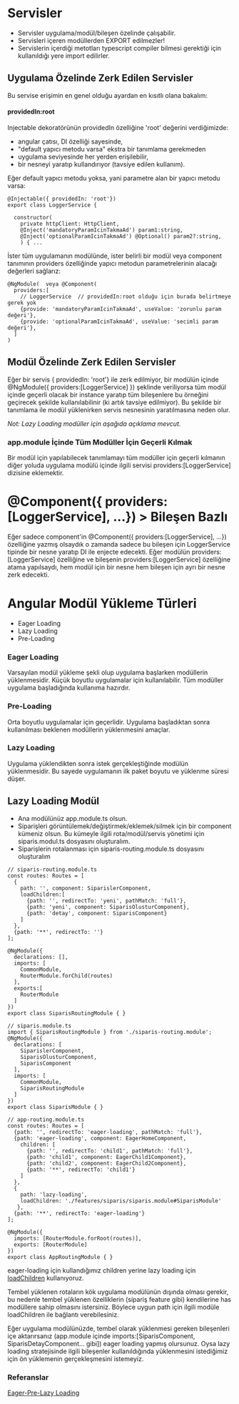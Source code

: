 # Servisler
- Servisler uygulama/modül/bileşen özelinde çalışabilir.
- Servisleri içeren modüllerden EXPORT edilmezler!
- Servislerin içerdiği metotları typescript compiler bilmesi gerektiği için kullanıldığı yere import edilirler.

## Uygulama Özelinde Zerk Edilen Servisler

Bu servise erişimin en genel olduğu ayardan en kısıtlı olana bakalım:

#### providedIn:root
Injectable dekoratörünün providedIn özelliğine 'root' değerini verdiğimizde:
- angular çatısı, DI özelliği sayesinde,
- "default yapıcı metodu varsa" ekstra bir tanımlama gerekmeden
- uygulama seviyesinde her yerden erişilebilir, 
- bir nesneyi yaratıp
kullandırıyor (tavsiye edilen kullanım).
 
Eğer default yapıcı metodu yoksa, yani parametre alan bir yapıcı metodu varsa:
```
@Injectable({ providedIn: 'root'})
export class LoggerService {

  constructor(
    private httpClient: HttpClient,
    @Inject('mandatoryParamIcinTakmaAd') param1:string,
    @Inject('optionalParamIcinTakmaAd') @Optional() param2?:string,
    ) { ...
```

İster tüm uygulamanın modülünde, ister belirli bir modül veya component tanımının
providers özelliğinde yapıcı metodun parametrelerinin alacağı değerleri sağlarız:

```
@NgModule(  veya @Component(
  providers:[
    // LoggerService  // providedIn:root olduğu için burada belirtmeye gerek yok
    {provide: 'mandatoryParamIcinTakmaAd', useValue: 'zorunlu param değeri'}, 
    {provide: 'optionalParamIcinTakmaAd', useValue: 'secimli param değeri'}, 
  ]
)
```

## Modül Özelinde Zerk Edilen Servisler
Eğer bir servis  { providedIn: 'root'} ile zerk edilmiyor, bir modülün içinde 
@NgModule({ providers:[LoggerService] }) şeklinde veriliyorsa 
tüm modül içinde geçerli olacak bir instance yaratıp tüm bileşenlere
bu örneğini geçirecek şekilde kullanılabilinir (ki artık tavsiye edilmiyor).
Bu şekilde bir tanımlama ile modül yüklenirken servis nesnesinin yaratılmasına neden olur.

*Not: Lazy Loading modüller için aşağıda açıklama mevcut.*


### app.module İçinde Tüm Modüller İçin Geçerli Kılmak
Bir modül için yapılabilecek tanımlamayı tüm modüller için geçerli kılmanın diğer yoluda 
uygulama modülü içinde ilgili servisi providers:[LoggerService] dizisine eklemektir.


# @Component({ providers:[LoggerService], ...}) > Bileşen Bazlı
Eğer sadece component'in @Component({ providers:[LoggerService], ...}) özelliğine
yazmış olsaydık o zamanda sadece bu bileşen için LoggerService tipinde bir nesne 
yaratıp DI ile enjecte edecekti.
Eğer modülün providers:[LoggerService] özelliğine ve bileşenin 
providers:[LoggerService] özelliğine atama yapılsaydı, hem modül için bir nesne 
hem bileşen için ayrı bir nesne zerk edecekti.

# Angular Modül Yükleme Türleri
- Eager Loading
- Lazy Loading
- Pre-Loading

### Eager Loading
Varsayılan modül yükleme şekli olup uygulama başlarken modüllerin yüklenmesidir. Küçük boyutlu uygulamalar için kullanılabilir. Tüm modüller uygulama başladığında kullanıma hazırdır.

### Pre-Loading
Orta boyutlu uygulamalar için geçerlidir. Uygulama başladıktan sonra kullanılması beklenen modüllerin yüklenmesini amaçlar.

### Lazy Loading
Uygulama yüklendikten sonra istek gerçekleştiğinde modülün yüklenmesidir. Bu sayede uygulamanın ilk paket boyutu ve yüklenme süresi düşer.

## Lazy Loading Modül
* Ana modülünüz app.module.ts olsun. 
* Siparişleri görüntülemek/değiştirmek/eklemek/silmek için bir component kümeniz olsun. Bu kümeyle ilgili rota/modül/servis yönetimi için siparis.modul.ts dosyasını oluşturalım.
* Siparişlerin rotalanması için siparis-routing.module.ts dosyasını oluşturalım
```
// siparis-routing.module.ts
const routes: Routes = [
  {
    path: '', component: SiparislerComponent, 
    loadChildren:[
      {path: '', redirectTo: 'yeni', pathMatch: 'full'},
      {path: 'yeni', component: SiparisOlusturComponent},
      {path: 'detay', component: SiparisComponent}
    ]
  },
  {path: '**', redirectTo: ''}
];

@NgModule({
  declarations: [],
  imports: [
    CommonModule,
    RouterModule.forChild(routes)
  ],
  exports:[
    RouterModule
  ]
})
export class SiparisRoutingModule { }
```

```
// siparis.module.ts
import { SiparisRoutingModule } from './siparis-routing.module';
@NgModule({
  declarations: [
    SiparislerComponent,
    SiparisOlusturComponent, 
    SiparisComponent
  ],
  imports: [
    CommonModule,
    SiparisRoutingModule
  ]
})
export class SiparisModule { }
```

```
// app-routing.module.ts
const routes: Routes = [
  {path: '', redirectTo: 'eager-loading', pathMatch: 'full'},
  {path: 'eager-loading', component: EagerHomeComponent, 
    children: [
      {path: '', redirectTo: 'child1', pathMatch: 'full'},
      {path: 'child1', component: EagerChild1Component},
      {path: 'child2', component: EagerChild2Component},
      {path: '**', redirectTo: 'child1'}
    ]
  },
  {
    path: 'lazy-loading',
    loadChildren: './features/siparis/siparis.module#SiparisModule'
   },
  {path: '**', redirectTo: 'eager-loading'}
];

@NgModule({
  imports: [RouterModule.forRoot(routes)],
  exports: [RouterModule]
})
export class AppRoutingModule { }
```

eager-loading için kullandığımız children yerine lazy loading için [loadChildren](https://angular.io/api/router/Route#lazy-loading) kullanıyoruz.

Tembel yüklenen rotaların kök uygulama modülünün dışında olması gerekir, bu nedenle tembel yüklenen özelliklerin (sipariş feature gibi) kendilerine has modüllere sahip olmasını istersiniz. Böylece uygun path için ilgili modüle loadChildren ile bağlantı verebilesiniz. 

Eğer uygulama modülünüzde, tembel olarak yüklenmesi gereken bileşenleri içe aktarırsanız (app.module içinde imports:[SiparisComponent, SiparisDetayComponent... gibi]) eager loading yapmış olursunuz. Oysa lazy loading stratejisinde ilgili bileşenler kullanıldığında yüklenmesini istediğimiz için ön yüklemenin gerçekleşmesini istemeyiz. 

### Referanslar
[Eager-Pre-Lazy Loading](https://medium.com/@lifei.8886196/eager-loading-lazy-loading-and-pre-loading-in-angular-2-what-when-and-how-798bd107090c)